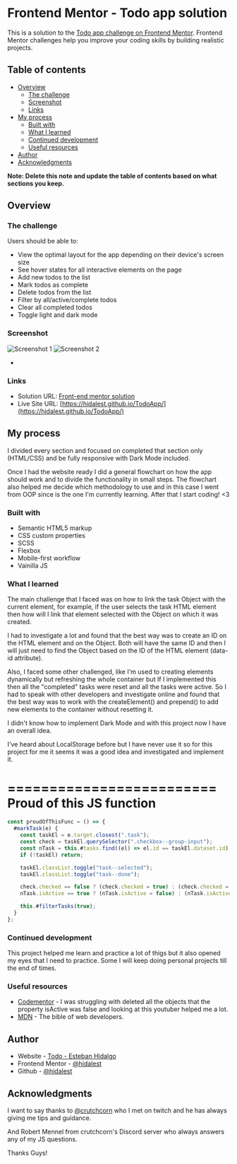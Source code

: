 # Frontend Mentor - Todo app solution

This is a solution to the [Todo app challenge on Frontend Mentor](https://www.frontendmentor.io/challenges/todo-app-Su1_KokOW). Frontend Mentor challenges help you improve your coding skills by building realistic projects.

## Table of contents

- [Overview](#overview)
  - [The challenge](#the-challenge)
  - [Screenshot](#screenshot)
  - [Links](#links)
- [My process](#my-process)
  - [Built with](#built-with)
  - [What I learned](#what-i-learned)
  - [Continued development](#continued-development)
  - [Useful resources](#useful-resources)
- [Author](#author)
- [Acknowledgments](#acknowledgments)

**Note: Delete this note and update the table of contents based on what sections you keep.**

## Overview

### The challenge

Users should be able to:

- View the optimal layout for the app depending on their device's screen size
- See hover states for all interactive elements on the page
- Add new todos to the list
- Mark todos as complete
- Delete todos from the list
- Filter by all/active/complete todos
- Clear all completed todos
- Toggle light and dark mode

### Screenshot

![Screenshot 1](images/screenshot.png)
![Screenshot 2](images/screenshot2.png)

-

### Links

- Solution URL: [Front-end mentor solution](https://www.frontendmentor.io/challenges/todo-app-Su1_KokOW/hub/mobile-first-design-scss-vainillajs-html-css-Bdg8tddPE)
- Live Site URL: [https://hidalest.github.io/TodoApp/](https://hidalest.github.io/TodoApp/)

## My process

I divided every section and focused on completed that section only (HTML/CSS) and be fully responsive with Dark Mode included.

Once I had the website ready I did a general flowchart on how the app should work and to divide the functionality in small steps. The flowchart also helped me decide which methodology to use and in this case I went from OOP since is the one I'm currently learning. After that I start coding! <3

### Built with

- Semantic HTML5 markup
- CSS custom properties
- SCSS
- Flexbox
- Mobile-first workflow
- Vainilla JS

### What I learned

The main challenge that I faced was on how to link the task Object with the current element, for example, if the user selects the task HTML element then how will I link that element selected with the Object on which it was created.

I had to investigate a lot and found that the best way was to create an ID on the HTML element and on the Object. Both will have the same ID and then I will just need to find the Object based on the ID of the HTML element (data-id attribute).

Also, I faced some other challenged, like I'm used to creating elements dynamically but refreshing the whole container but If I implemented this then all the "completed" tasks were reset and all the tasks were active. So I had to speak with other developers and investigate online and found that the best way was to work with the createElement() and prepend() to add new elements to the container without resetting it.

I didn't know how to implement Dark Mode and with this project now I have an overall idea.

I've heard about LocalStorage before but I have never use it so for this project for me it seems it was a good idea and investigated and implement it.

=========================
Proud of this JS function
=========================

```js
const proudOfThisFunc = () => {
  #markTask(e) {
    const taskEl = e.target.closest(".task");
    const check = taskEl.querySelector(".checkbox--group-input");
    const nTask = this.#tasks.find((el) => el.id == taskEl.dataset.id);
    if (!taskEl) return;

    taskEl.classList.toggle("task--selected");
    taskEl.classList.toggle("task--done");

    check.checked == false ? (check.checked = true) : (check.checked = false);
    nTask.isActive == true ? (nTask.isActive = false) : (nTask.isActive = true);

    this.#filterTasks(true);
  }
};
```

### Continued development

This project helped me learn and practice a lot of thigs but it also opened my eyes that I need to practice. Some I will keep doing personal projects till the end of times.

### Useful resources

- [Codementor](https://www.youtube.com/watch?v=P69ItyngM-0&t=188s&ab_channel=Codementor) - I was struggling with deleted all the objects that the property isActive was false and looking at this youtuber helped me a lot.
- [MDN](https://developer.mozilla.org/en-US/) - The bible of web developers.

## Author

- Website - [Todo - Esteban Hidalgo](https://www.your-site.com)
- Frontend Mentor - [@hidalest](https://www.frontendmentor.io/profile/@hidalest)
- Github - [@hidalest](https://github.com/hidalest)

## Acknowledgments

I want to say thanks to [@crutchcorn](https://www.twitch.tv/crutchcorn) who I met on twitch and he has always giving me tips and guidance.

And Robert Mennel from crutchcorn's Discord server who always answers any of my JS questions.

Thanks Guys!
